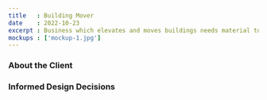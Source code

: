 ```yaml
---
title   : Building Mover
date    : 2022-10-23
excerpt : Business which elevates and moves buildings needs material to rise above its competition and establish credibility.
mockups : ['mockup-1.jpg'] 
---
```


### About the Client



### Informed Design Decisions


